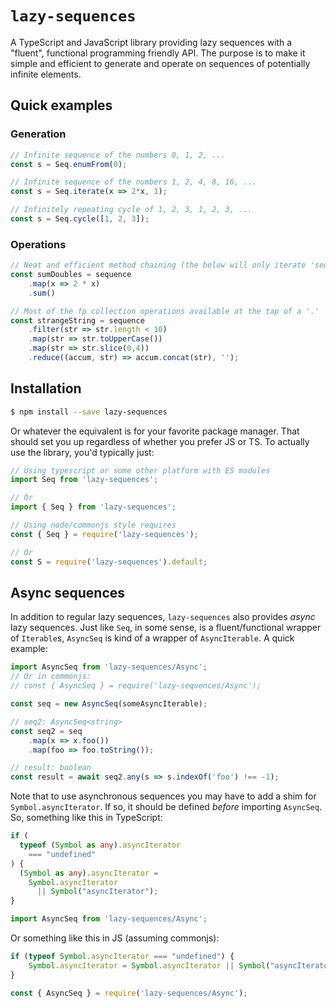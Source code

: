 # `lazy-sequences`

A TypeScript and JavaScript library providing lazy sequences with a "fluent", functional programming friendly API. The purpose is to make it simple and efficient to generate and operate on sequences of potentially infinite elements.

## Quick examples

### Generation
```ts
// Infinite sequence of the numbers 0, 1, 2, ...
const s = Seq.enumFrom(0);
```

```ts
// Infinite sequence of the numbers 1, 2, 4, 8, 16, ...
const s = Seq.iterate(x => 2*x, 1);
```

```ts
// Infinitely repeating cycle of 1, 2, 3, 1, 2, 3, ...
const s = Seq.cycle([1, 2, 3]);
```

### Operations

```ts
// Neat and efficient method chaining (the below will only iterate 'sequence' once)
const sumDoubles = sequence
    .map(x => 2 * x)
    .sum()
```

```ts
// Most of the fp collection operations available at the tap of a '.'
const strangeString = sequence
    .filter(str => str.length < 10)
    .map(str => str.toUpperCase())
    .map(str => str.slice(0,4))
    .reduce((accum, str) => accum.concat(str), '');
```

## Installation

```sh
$ npm install --save lazy-sequences
```

Or whatever the equivalent is for your favorite package manager. That should set you up regardless of whether you prefer JS or TS. To actually use the library, you'd typically just:

```ts
// Using typescript or some other platform with ES modules
import Seq from 'lazy-sequences';

// Or
import { Seq } from 'lazy-sequences';
```

```js
// Using node/commonjs style requires
const { Seq } = require('lazy-sequences');

// Or
const S = require('lazy-sequences').default;
```

## Async sequences

In addition to regular lazy sequences, `lazy-sequences` also provides _async_ lazy sequences. Just like `Seq`, in some sense, is a fluent/functional wrapper of `Iterable`s, `AsyncSeq` is kind of a wrapper of `AsyncIterable`. A quick example:

```ts
import AsyncSeq from 'lazy-sequences/Async';
// Or in commonjs:
// const { AsyncSeq } = require('lazy-sequences/Async');

const seq = new AsyncSeq(someAsyncIterable);

// seq2: AsyncSeq<string>
const seq2 = seq
    .map(x => x.foo())
    .map(foo => foo.toString());

// result: boolean
const result = await seq2.any(s => s.indexOf('foo') !== -1);
```

Note that to use asynchronous sequences you may have to add a shim for `Symbol.asyncIterator`. If so, it should be defined _before_ importing `AsyncSeq`. So, something like this in TypeScript:

```ts
if (
  typeof (Symbol as any).asyncIterator
    === "undefined"
) {
  (Symbol as any).asyncIterator =
    Symbol.asyncIterator
      || Symbol("asyncIterator");
}

import AsyncSeq from 'lazy-sequences/Async';
```

Or something like this in JS (assuming commonjs):

```js
if (typeof Symbol.asyncIterator === "undefined") {
    Symbol.asyncIterator = Symbol.asyncIterator || Symbol("asyncIterator");
}

const { AsyncSeq } = require('lazy-sequences/Async');
```
